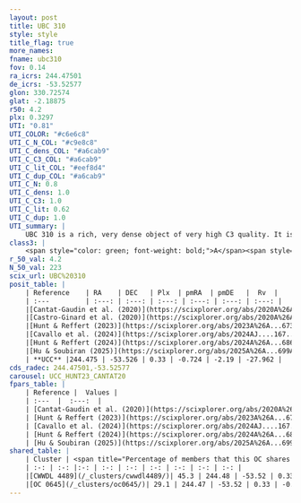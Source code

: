 ```yaml
---
layout: post
title: UBC 310
style: style
title_flag: true
more_names: 
fname: ubc310
fov: 0.14
ra_icrs: 244.47501
de_icrs: -53.52577
glon: 330.72574
glat: -2.18875
r50: 4.2
plx: 0.3297
UTI: "0.81"
UTI_COLOR: "#c6e6c8"
UTI_C_N_COL: "#c9e8c8"
UTI_C_dens_COL: "#a6cab9"
UTI_C_C3_COL: "#a6cab9"
UTI_C_lit_COL: "#eef8d4"
UTI_C_dup_COL: "#a6cab9"
UTI_C_N: 0.8
UTI_C_dens: 1.0
UTI_C_C3: 1.0
UTI_C_lit: 0.62
UTI_C_dup: 1.0
UTI_summary: |
    UBC 310 is a rich, very dense object of very high C3 quality. It is moderately studied in the literature. This object shares a moderate percentage of members with 2 later reported entries.
class3: |
    <span style="color: green; font-weight: bold;">A</span><span style="color: green; font-weight: bold;">A</span>
r_50_val: 4.2
N_50_val: 223
scix_url: UBC%20310
posit_table: |
    | Reference    | RA    | DEC   | Plx  | pmRA  | pmDE   |  Rv  |
    | :---         | :---: | :---: | :---: | :---: | :---: | :---: |
    |[Cantat-Gaudin et al. (2020)](https://scixplorer.org/abs/2020A%26A...640A...1C) | 244.473 | -53.527 | 0.302 | -0.684 | -2.192 | -- |
    |[Castro-Ginard et al. (2020)](https://scixplorer.org/abs/2020A%26A...635A..45C) | 244.466 | -53.537 | 0.298 | -0.688 | -2.189 | -- |
    |[Hunt & Reffert (2023)](https://scixplorer.org/abs/2023A%26A...673A.114H) | 244.476 | -53.524 | 0.338 | -0.734 | -2.187 | -23.597 |
    |[Cavallo et al. (2024)](https://scixplorer.org/abs/2024AJ....167...12C) | 244.476 | -53.522 | 0.337 | -- | -- | -- |
    |[Hunt & Reffert (2024)](https://scixplorer.org/abs/2024A%26A...686A..42H) | 244.476 | -53.524 | 0.338 | -0.734 | -2.187 | -23.597 |
    |[Hu & Soubiran (2025)](https://scixplorer.org/abs/2025A%26A...699A.246H) | 244.476 | -53.522 | -- | -- | -- | -- |
    | **UCC** |244.475 | -53.526 | 0.33 | -0.724 | -2.19 | -27.962 | 
cds_radec: 244.47501,-53.52577
carousel: UCC_HUNT23_CANTAT20
fpars_table: |
    | Reference |  Values |
    | :---  |  :---:  |
    | [Cantat-Gaudin et al. (2020)](https://scixplorer.org/abs/2020A%26A...640A...1C) | `AVNN=1.02, DMNN=12.17, AgeNN=9.08` |
    | [Hunt & Reffert (2023)](https://scixplorer.org/abs/2023A%26A...673A.114H) | `AV50=1.196, diffAV50=0.254, MOD50=12.395, logAge50=9.125` |
    | [Cavallo et al. (2024)](https://scixplorer.org/abs/2024AJ....167...12C) | `AV50=1.55, dMod50=11.7, logAge50=9.12, [Fe/H]50=-0.15` |
    | [Hunt & Reffert (2024)](https://scixplorer.org/abs/2024A%26A...686A..42H) | `MassJ=1889.80` |
    | [Hu & Soubiran (2025)](https://scixplorer.org/abs/2025A%26A...699A.246H) | `MA22=-0.2, MA23f=-0.11, MA23g=0.17, MZ23=0.0, MK24=-0.1, MF24=-0.08` |
shared_table: |
    | Cluster | <span title="Percentage of members that this OC shares with the ones listed">%</span>   | RA   | DEC   | Plx   | pmRA  | pmDE  | Rv | UTI |
    | :-: | :-: |:-: | :-: | :-: | :-: | :-: | :-: | :-: |
    |[CWWDL 4489](/_clusters/cwwdl4489/)| 45.3 | 244.48 | -53.52 | 0.33 | -0.72 | -2.19 | -27.96 |0.0 |
    |[OC 0645](/_clusters/oc0645/)| 29.1 | 244.47 | -53.52 | 0.33 | -0.73 | -2.18 | -27.49 |0.0 |
---
```


